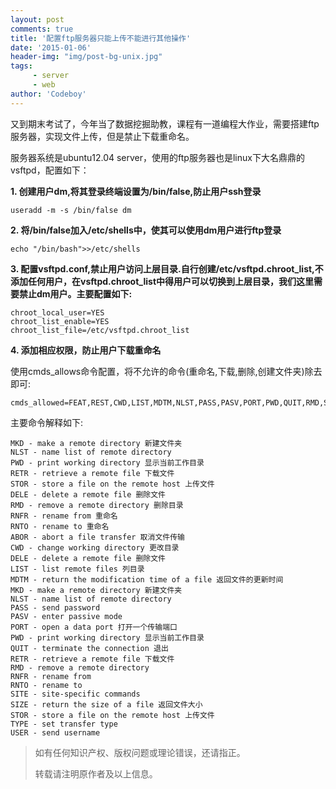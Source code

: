 ```yaml
---
layout: post
comments: true
title: '配置ftp服务器只能上传不能进行其他操作'
date: '2015-01-06'
header-img: "img/post-bg-unix.jpg"
tags:
     - server
     - web
author: 'Codeboy'
---
```


又到期末考试了，今年当了数据挖掘助教，课程有一道编程大作业，需要搭建ftp服务器，实现文件上传，但是禁止下载重命名。

服务器系统是ubuntu12.04 server，使用的ftp服务器也是linux下大名鼎鼎的vsftpd，配置如下：

**1. 创建用户dm,将其登录终端设置为/bin/false,防止用户ssh登录**

	useradd -m -s /bin/false dm
	
**2. 将/bin/false加入/etc/shells中，使其可以使用dm用户进行ftp登录**

	echo "/bin/bash">>/etc/shells

**3. 配置vsftpd.conf,禁止用户访问上层目录.自行创建/etc/vsftpd.chroot_list,不添加任何用户，在vsftpd.chroot_list中得用户可以切换到上层目录，我们这里需要禁止dm用户。主要配置如下:**

	chroot_local_user=YES
	chroot_list_enable=YES                                                                                                                                       
	chroot_list_file=/etc/vsftpd.chroot_list

**4. 添加相应权限，防止用户下载重命名**

使用cmds_allows命令配置，将不允许的命令(重命名,下载,删除,创建文件夹)除去即可:

	cmds_allowed=FEAT,REST,CWD,LIST,MDTM,NLST,PASS,PASV,PORT,PWD,QUIT,RMD,SIZE,STOR,TYPE,USER,ACCT,APPE,CDUP,HELP,MODE,NOOP,REIN,STAT,STOU,STRU,SYST


主要命令解释如下:

	MKD - make a remote directory 新建文件夹
	NLST - name list of remote directory
	PWD - print working directory 显示当前工作目录
	RETR - retrieve a remote file 下载文件
	STOR - store a file on the remote host 上传文件 
	DELE - delete a remote file 删除文件
	RMD - remove a remote directory 删除目录
	RNFR - rename from 重命名
	RNTO - rename to 重命名
	ABOR - abort a file transfer 取消文件传输
	CWD - change working directory 更改目录
	DELE - delete a remote file 删除文件
	LIST - list remote files 列目录
	MDTM - return the modification time of a file 返回文件的更新时间
	MKD - make a remote directory 新建文件夹
	NLST - name list of remote directory
	PASS - send password
	PASV - enter passive mode 
	PORT - open a data port 打开一个传输端口
	PWD - print working directory 显示当前工作目录
	QUIT - terminate the connection 退出
	RETR - retrieve a remote file 下载文件
	RMD - remove a remote directory
	RNFR - rename from
	RNTO - rename to
	SITE - site-specific commands
	SIZE - return the size of a file 返回文件大小
	STOR - store a file on the remote host 上传文件
	TYPE - set transfer type
	USER - send username


> 如有任何知识产权、版权问题或理论错误，还请指正。
>
> 转载请注明原作者及以上信息。
